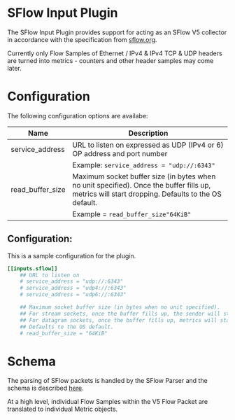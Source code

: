 # SFlow Input Plugin

The SFlow Input Plugin provides support for acting as an SFlow V5 collector in accordance with the specification from [sflow.org](https://sflow.org/).

Currently only Flow Samples of Ethernet / IPv4 & IPv4 TCP & UDP headers are turned into metrics - counters and other header samples may come later.

# Configuration
The following configuration options are availabe:

| Name | Description
|---|---|
| service_address| URL to listen on expressed as UDP (IPv4 or 6) OP address and port number
| | Example: ```service_address = "udp://:6343"```
| read_buffer_size | Maximum socket buffer size (in bytes when no unit specified). Once the buffer fills up, metrics will start dropping. Defaults to the OS default.
||Example = ```read_buffer_size"64KiB"``` |

## Configuration:

This is a sample configuration for the plugin.

```toml
[[inputs.sflow]]
	## URL to listen on
	# service_address = "udp://:6343"
	# service_address = "udp4://:6343"
	# service_address = "udp6://:6343"

	## Maximum socket buffer size (in bytes when no unit specified).
	## For stream sockets, once the buffer fills up, the sender will start backing up.
	## For datagram sockets, once the buffer fills up, metrics will start dropping.
	## Defaults to the OS default.
	# read_buffer_size = "64KiB"
```

# Schema

The parsing of SFlow packets is handled by the SFlow Parser and the schema is described [here](../../parsers/network_flow/sflow/README.md).

At a high level, individual Flow Samples within the V5 Flow Packet are translated to individual Metric objects.


